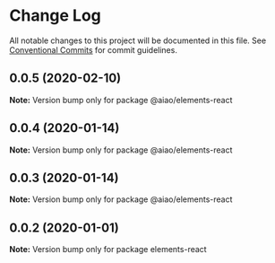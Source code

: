 # Change Log

All notable changes to this project will be documented in this file.
See [Conventional Commits](https://conventionalcommits.org) for commit guidelines.

## 0.0.5 (2020-02-10)

**Note:** Version bump only for package @aiao/elements-react





## 0.0.4 (2020-01-14)

**Note:** Version bump only for package @aiao/elements-react

## 0.0.3 (2020-01-14)

**Note:** Version bump only for package @aiao/elements-react

## 0.0.2 (2020-01-01)

**Note:** Version bump only for package elements-react
